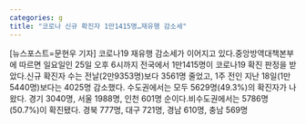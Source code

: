 ```yaml
---
categories: g
title: "코로나 신규 확진자 1만1415명…재유행 감소세"
---
```

[뉴스포스트=문현우 기자] 코로나19 재유행 감소세가 이어지고 있다.중앙방역대책본부에 따르면 일요일인 25일 오후 6시까지 전국에서 1만1415명이 코로나19 확진 판정을 받았다.신규 확진자 수는 전날(2만9353명)보다 3561명 줄었고, 1주 전인 지난 18일(1만5440명)보다는 4025명 감소했다. 수도권에서는 모두 5629명(49.3%)의 확진자가 나왔다. 경기 3040명, 서울 1988명, 인천 601명 순이다.비수도권에서는 5786명(50.7%)이 확진됐다. 경북 777명, 대구 721명, 경남 610명, 충남 569명